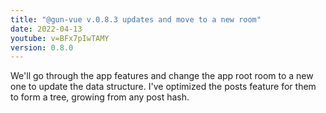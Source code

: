 ```yaml
---
title: "@gun-vue v.0.8.3 updates and move to a new room"
date: 2022-04-13
youtube: v=BFx7pIwTAMY
version: 0.8.0
---
```


We'll go through the app features and change the app root room to a new one to update the data structure.  I've optimized the posts feature for them to form a tree, growing from any post hash.